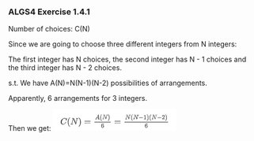 ### ALGS4 Exercise 1.4.1

Number of choices: C(N)

Since we are going to choose three different integers from N integers:

The first integer has N choices, the second integer has N - 1 choices and the third integer has N - 2 choices.

s.t. We have A(N)=N(N-1)(N-2) possibilities of arrangements.

Apparently, 6 arrangements for 3 integers.

Then we get: ![](./TIM截图20200220185408.png)



 

